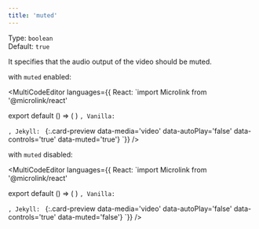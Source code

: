 ```yaml
---
title: 'muted'
--- 
```


Type: `boolean`<br/>
Default: `true`

It specifies that the audio output of the video should be muted.

with `muted` enabled:

<MultiCodeEditor languages={{
  React: `import Microlink from '@microlink/react' 
  
export default () => (
  <Microlink
    url='https://instagram.com/p/BvDTdWdnzkj/'
    media='video'
    autoPlay={false}
    controls
    muted
  />
)
`, Vanilla: `
<script>
  document.addEventListener('DOMContentLoaded', function (event) {
    microlink('a', { media: 'video', autoPlay: false, controls: true, muted: true })
  })
</script>
`, Jekyll: `
[](https://instagram.com/p/BvDTdWdnzkj/){:.card-preview data-media='video' data-autoPlay='false' data-controls='true' data-muted='true'}
`}} 
/>

<Microlink url='https://instagram.com/p/BvDTdWdnzkj/' media='video' autoPlay={false} controls />

with `muted` disabled:

<MultiCodeEditor languages={{
  React: `import Microlink from '@microlink/react' 
  
export default () => (
  <Microlink
    url='https://instagram.com/p/BvDTdWdnzkj/'
    media='video'
    autoPlay={false}
    controls
    muted={false}
  />
)
`, Vanilla: `
<script>
  document.addEventListener('DOMContentLoaded', function (event) {
    microlink('a', { media: 'video', autoPlay: false, controls: true, muted: false })
  })
</script>
`, Jekyll: `
[](https://instagram.com/p/BvDTdWdnzkj/){:.card-preview data-media='video' data-autoPlay='false' data-controls='true' data-muted='false'}
`}} 
/>

<Microlink url='https://instagram.com/p/BvDTdWdnzkj/' media='video' autoPlay={false} muted={false} />

